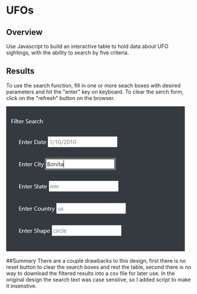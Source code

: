 # UFOs

## Overview 
Use Javascript to build an interactive table to hold data about UFO sightings, with the ability to search by five criteria.

## Results
To use the search function, fill in one or more seach boxes with desired parameters and hit the "enter" key on keyboard. To clear the serch form, click on the "refresh" button on the browser.


![search image](https://github.com/lbelnap20/UFOs/blob/main/Images/search.png) 

##Summary
There are a couple drawbacks to this design; first there is no reset button to clear the search boxes and rest the table, second there is no way to download the filtered results into a csv file for later use. In the original design the search text was case senstive, so I added script to make it insenstive. 
